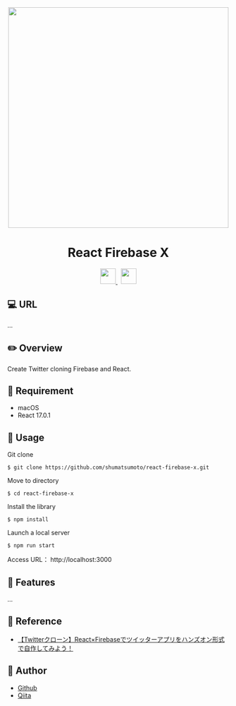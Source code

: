 <div align="center">
  <img src="https://user-images.githubusercontent.com/11171872/203345580-40a14fa9-b1f0-4c29-a042-138ff78f7d9b.jpg" width="500">
</div>

<h1 align="center">React Firebase X</h1>

<div align="center">
  <a href="https://reactjs.org/">
    <img src="https://user-images.githubusercontent.com/11171872/113251146-b6ba2b00-92fc-11eb-847a-fc58d7f87239.png" height="35">
  </a>&nbsp;
  <a href="https://firebase.google.com/?hl=ja">
    <img src="https://github.com/shumatsumoto/react-poke-api-app/assets/11171872/395bd5d0-7b34-4399-bd69-616a132acd12" height="35">
  </a>
</div>

## :computer: URL

...

## :pencil2: Overview

Create Twitter cloning Firebase and React.

## :hammer: Requirement

- macOS
- React 17.0.1

## :pushpin: Usage

Git clone
```
$ git clone https://github.com/shumatsumoto/react-firebase-x.git
```
Move to directory
```
$ cd react-firebase-x
```
Install the library
```
$ npm install
```
Launch a local server
```
$ npm run start
```
Access URL： 
http://localhost:3000

## :railway_car: Features

...

## :green_book: Reference

- [【Twitterクローン】React×Firebaseでツイッターアプリをハンズオン形式で自作してみよう！](https://www.udemy.com/course/twitter-clone-using-react-firebase/)

## :hatching_chick: Author

- [Github](https://github.com/shumatsumoto)
- [Qiita](https://qiita.com/ShuMatsumoto)

